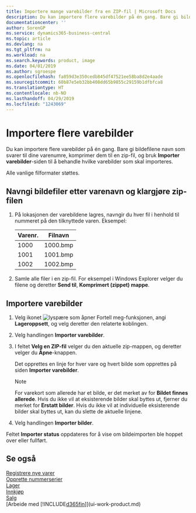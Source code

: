 ```yaml
---
title: Importere mange varebilder fra en ZIP-fil | Microsoft Docs
description: Du kan importere flere varebilder på én gang. Bare gi bildefilene navn som svarer til dine varenumre, komprimer dem til en zip-fil, og bruk Importer varebilder-siden til å behandle hvilke varebilder som skal importeres.
documentationcenter: ''
author: SorenGP
ms.service: dynamics365-business-central
ms.topic: article
ms.devlang: na
ms.tgt_pltfrm: na
ms.workload: na
ms.search.keywords: product, image
ms.date: 04/01/2019
ms.author: sgroespe
ms.openlocfilehash: fa859d3e350cedb845df47521ee58ba8d2e4aade
ms.sourcegitcommit: 60b87e5eb32bb408dd65b9855c29159b1dfbfca8
ms.translationtype: HT
ms.contentlocale: nb-NO
ms.lasthandoff: 04/29/2019
ms.locfileid: "1243069"
---
```

# <a name="import-multiple-item-pictures"></a>Importere flere varebilder
Du kan importere flere varebilder på én gang. Bare gi bildefilene navn som svarer til dine varenumre, komprimer dem til en zip-fil, og bruk **Importer varebilder**-siden til å behandle hvilke varebilder som skal importeres.

Alle vanlige filformater støttes.

## <a name="to-name-picture-files-by-the-item-names-and-prepare-the-zip-file"></a>Navngi bildefiler etter varenavn og klargjøre zip-filen
1. På lokasjonen der varebildene lagres, navngir du hver fil i henhold til nummeret på den tilknyttede varen. Eksempel:

    |Varenr.|Filnavn|
    |-|-|
    |1000|1000.bmp|
    |1001|1001.bmp|
    |1002|1002.bmp|

2. Samle alle filer i en zip-fil. For eksempel i Windows Explorer velger du filene og deretter **Send til**, **Komprimert (zippet) mappe**.     

## <a name="to-import-item-pictures"></a>Importere varebilder
1. Velg ikonet ![lyspære som åpner Fortell meg-funksjonen](media/ui-search/search_small.png "Fortell hva du vil gjøre"), angi **Lageroppsett**, og velg deretter den relaterte koblingen.
2. Velg handlingen **Importer varebilder**.
3. I feltet **Velg en ZIP-fil** velger du den aktuelle zip-mappen, og deretter velger du **Åpne**-knappen.

    Det opprettes en linje for hver vare og hvert bilde som opprettes på siden **Importer varebilder**.

    > [!NOTE]
    > For varekort som allerede har et bilde, er det merket av for **Bildet finnes allerede**. Hvis du ikke vil at eksisterende bilder skal byttes ut, fjerner du merket for **Erstatt bilder**. Hvis du ikke vil at individuelle eksisterende bilder skal byttes ut, kan du slette de aktuelle linjene.

3. Velg handlingen **Importer bilder**.

Feltet **Importer status** oppdateres for å vise om bildeimporten ble hoppet over eller fullført.       

## <a name="see-also"></a>Se også
[Registrere nye varer](inventory-how-register-new-items.md)  
[Opprette nummerserier](ui-create-number-series.md)  
[Lager](inventory-manage-inventory.md)  
[Innkjøp](purchasing-manage-purchasing.md)  
[Salg](sales-manage-sales.md)  
[Arbeide med [!INCLUDE[d365fin](includes/d365fin_md.md)]](ui-work-product.md)
